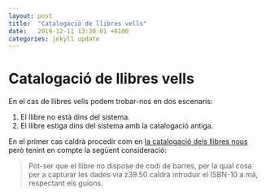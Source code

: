 ```yaml
---
layout: post
title:  "Catalogació de llibres vells"
date:   2019-12-11 13:30:01 +0100
categories: jekyll update
---
```


# Catalogació de llibres vells

En el cas de llibres vells podem trobar-nos en dos escenaris:

1. El llibre no està dins del sistema.
2. El llibre estiga dins del sistema amb la catalogació antiga.

En el primer cas caldrà procedir com en [la catalogació dels llibres nous](catalogacio-llibres-nous.md) però tenint en compte la següent consideració:

>Pot-ser que el llibre no dispose de codi de barres, per la qual cosa per a capturar les dades via z39.50 caldrà introduir el ISBN-10 a mà, respectant els guions.





